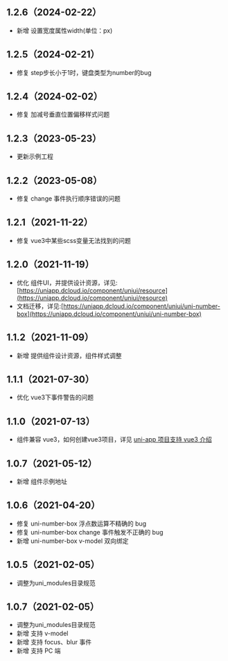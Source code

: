 ## 1.2.6（2024-02-22）
- 新增 设置宽度属性width(单位：px)
## 1.2.5（2024-02-21）
- 修复 step步长小于1时，键盘类型为number的bug
## 1.2.4（2024-02-02）
- 修复 加减号垂直位置偏移样式问题
## 1.2.3（2023-05-23）
- 更新示例工程
## 1.2.2（2023-05-08）
- 修复 change 事件执行顺序错误的问题
## 1.2.1（2021-11-22）
- 修复 vue3中某些scss变量无法找到的问题
## 1.2.0（2021-11-19）
- 优化 组件UI，并提供设计资源，详见:[https://uniapp.dcloud.io/component/uniui/resource](https://uniapp.dcloud.io/component/uniui/resource)
- 文档迁移，详见:[https://uniapp.dcloud.io/component/uniui/uni-number-box](https://uniapp.dcloud.io/component/uniui/uni-number-box)
## 1.1.2（2021-11-09） 
- 新增 提供组件设计资源，组件样式调整
## 1.1.1（2021-07-30）
- 优化 vue3下事件警告的问题
## 1.1.0（2021-07-13）
- 组件兼容 vue3，如何创建vue3项目，详见 [uni-app 项目支持 vue3 介绍](https://ask.dcloud.net.cn/article/37834)
## 1.0.7（2021-05-12）
- 新增 组件示例地址
## 1.0.6（2021-04-20）
- 修复 uni-number-box 浮点数运算不精确的 bug
- 修复 uni-number-box change 事件触发不正确的 bug
- 新增 uni-number-box v-model 双向绑定
## 1.0.5（2021-02-05）
- 调整为uni_modules目录规范

## 1.0.7（2021-02-05）
- 调整为uni_modules目录规范
- 新增 支持 v-model
- 新增 支持 focus、blur 事件
- 新增 支持 PC 端
